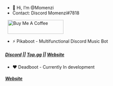 - 👋 Hi, I’m @Momenzi
- Contact: Discord Momenzi#7818

<a href="https://www.buymeacoffee.com/momenzi" target="_tab"><img src="https://www.buymeacoffee.com/assets/img/custom_images/orange_img.png" alt="Buy Me A Coffee" style="height: 45px !important;width: 180px !important; margin: 0px 8px" /></a>
- ⚡ Pikaboot - Multifunctional Discord Music Bot
##### [Discord](https://discord.gg/BCeds9gZDQ) || [Top.gg](https://top.gg/bot/784320458744791050) || [Website](https://pikaboot.xyz)

- ❤️ Deadboot - Currently In development
##### [Website](https://pikaboot.xyz/deadboot)
